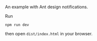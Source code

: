 An example with Ant design notifications.

Run

```
npm run dev
```

then open `dist/index.html` in your browser.
